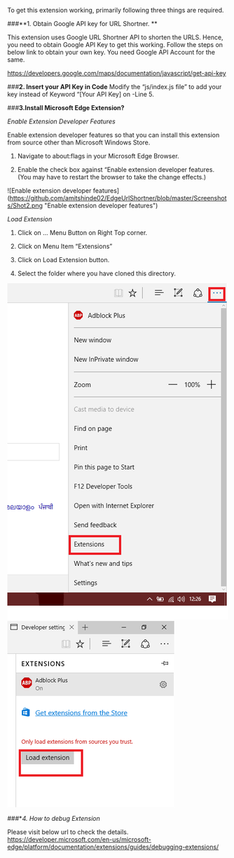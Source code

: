 To get this extension working, primarily following three things are required.

###**1. Obtain Google API key for URL Shortner. **

This extension uses Google URL Shortner API to shorten the URLS. Hence, you need to obtain Google API Key to get this working. 
Follow the steps on below link to obtain your own key. You need Google API Account for the same. 

https://developers.google.com/maps/documentation/javascript/get-api-key



###**2. Insert your API Key in Code**
Modify the “js/index.js file” to add your key instead of Keyword “[Your API Key] on -Line 5.



###**3.Install Microsoft Edge Extension?**

*Enable Extension Developer Features*

Enable extension developer features so that you can install this extension from source other than Microsoft Windows Store. 

1. Navigate to about:flags in your Microsoft Edge Browser. 

2. Enable the check box against “Enable extension developer features. 
(You may have to restart the browser to take the change effects.)

![Enable extension developer features] (https://github.com/amitshinde02/EdgeUrlShortner/blob/master/Screenshots/Shot2.png "Enable extension developer features")


 *Load Extension*
 
1. Click on ... Menu Button on Right Top corner. 

2. Click on Menu Item “Extensions”

3. Click on Load Extension button. 

4. Select the folder where you have cloned this directory. 

  
![Load Extension](https://github.com/amitshinde02/EdgeUrlShortner/blob/master/Screenshots/Shot1.png "Load Extension")
![Load Extension](https://github.com/amitshinde02/EdgeUrlShortner/blob/master/Screenshots/Shot3.png "Load Extension")


###**4. How to debug Extension*

Please visit below url to check the details. 
https://developer.microsoft.com/en-us/microsoft-edge/platform/documentation/extensions/guides/debugging-extensions/


